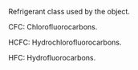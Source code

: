 Refrigerant class used by the object.

CFC: Chlorofluorocarbons.

HCFC: Hydrochlorofluorocarbons.

HFC: Hydrofluorocarbons.
